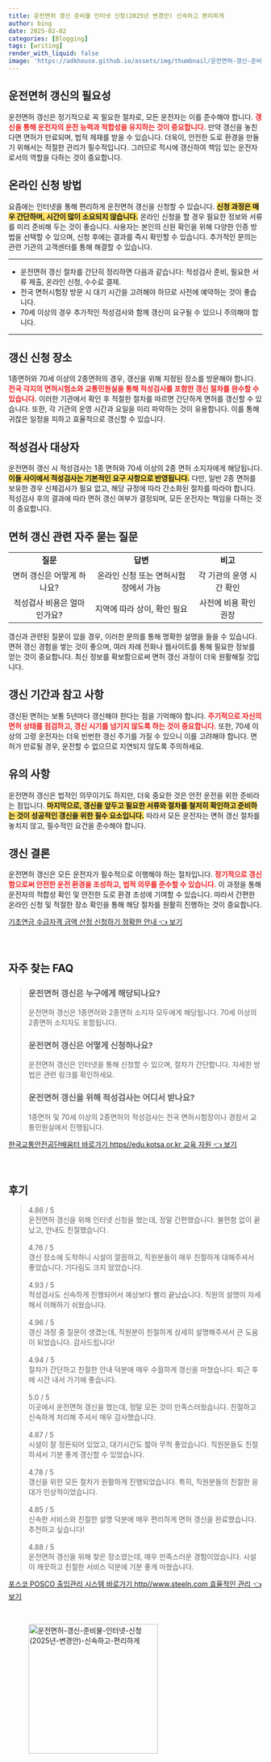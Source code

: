 ```yaml
---
title: 운전면허 갱신 준비물 인터넷 신청(2025년 변경안) 신속하고 편리하게
author: bing
date: 2025-02-02
categories: [Blogging]
tags: [writing]
render_with_liquid: false
image: 'https://adkhouse.github.io/assets/img/thumbnail/운전면허-갱신-준비물-인터넷-신청(2025년-변경안)-신속하고-편리하게.webp'
---
```



<h2 id='운전면허-갱신-필요성'>운전면허 갱신의 필요성</h2>

<p>운전면허 갱신은 정기적으로 꼭 필요한 절차로, 모든 운전자는 이를 준수해야 합니다. <b><span style="color: #ee2323;">갱신을 통해 운전자의 운전 능력과 적합성을 유지하는 것이 중요합니다.</span></b> 만약 갱신을 놓친다면 면허가 만료되며, 법적 제재를 받을 수 있습니다. 더욱이, 안전한 도로 환경을 만들기 위해서는 적절한 관리가 필수적입니다. 그러므로 적시에 갱신하여 책임 있는 운전자로서의 역할을 다하는 것이 중요합니다.</p>

<h2 id='온라인-신청-방법'>온라인 신청 방법</h2>

<p>요즘에는 인터넷을 통해 편리하게 운전면허 갱신을 신청할 수 있습니다. <b><span style="background-color: #ffe066;">신청 과정은 매우 간단하며, 시간이 많이 소요되지 않습니다.</span></b> 온라인 신청을 할 경우 필요한 정보와 서류를 미리 준비해 두는 것이 좋습니다. 사용자는 본인의 신원 확인을 위해 다양한 인증 방법을 선택할 수 있으며, 신청 후에는 결과를 즉시 확인할 수 있습니다. 추가적인 문의는 관련 기관의 고객센터를 통해 해결할 수 있습니다.</p>

<hr />

<ul>
    <li>운전면허 갱신 절차를 간단히 정리하면 다음과 같습니다: 적성검사 준비, 필요한 서류 제출, 온라인 신청, 수수료 결제.</li>
    <li>전국 면허시험장 방문 시 대기 시간을 고려해야 하므로 사전에 예약하는 것이 좋습니다.</li>
    <li>70세 이상의 경우 추가적인 적성검사와 함께 갱신이 요구될 수 있으니 주의해야 합니다.</li>
</ul>

<hr />

<h2 id='갱신신청장소'>갱신 신청 장소</h2>

<p>1종면허와 70세 이상의 2종면허의 경우, 갱신을 위해 지정된 장소를 방문해야 합니다. <b><span style="color: #ee2323;">전국 각지의 면허시험소와 교통민원실을 통해 적성검사를 포함한 갱신 절차를 완수할 수 있습니다.</span></b> 이러한 기관에서 확인 후 적절한 절차를 따르면 간단하게 면허를 갱신할 수 있습니다. 또한, 각 기관의 운영 시간과 요일을 미리 파악하는 것이 유용합니다. 이를 통해 귀찮은 일정을 피하고 효율적으로 갱신할 수 있습니다.</p>

<h2 id='적성검사-대상자'>적성검사 대상자</h2>

<p>운전면허 갱신 시 적성검사는 1종 면허와 70세 이상의 2종 면허 소지자에게 해당됩니다. <b><span style="background-color: #ffe066;">이들 사이에서 적성검사는 기본적인 요구 사항으로 반영됩니다.</span></b> 다만, 일반 2종 면허를 보유한 경우 신체검사가 필요 없고, 해당 규정에 따라 간소화된 절차를 따라야 합니다. 적성검사 후의 결과에 따라 면허 갱신 여부가 결정되며, 모든 운전자는 책임을 다하는 것이 중요합니다.</p>

<h2 id='면허갱신-FAQ'>면허 갱신 관련 자주 묻는 질문</h2>

<table>
    <tr>
        <td style="text-align: center; height: 17px;"><b>질문</b></td>
        <td style="text-align: center; height: 17px;"><b>답변</b></td>
        <td style="text-align: center; height: 17px;"><b>비고</b></td>
    </tr>
    <tr>
        <td style="text-align: center; height: 17px;">면허 갱신은 어떻게 하나요?</td>
        <td style="text-align: center; height: 17px;">온라인 신청 또는 면허시험장에서 가능</td>
        <td style="text-align: center; height: 17px;">각 기관의 운영 시간 확인</td>
    </tr>
    <tr>
        <td style="text-align: center; height: 17px;">적성검사 비용은 얼마인가요?</td>
        <td style="text-align: center; height: 17px;">지역에 따라 상이, 확인 필요</td>
        <td style="text-align: center; height: 17px;">사전에 비용 확인 권장</td>
    </tr>
</table>

<p>갱신과 관련된 질문이 있을 경우, 이러한 문의를 통해 명확한 설명을 들을 수 있습니다. 면허 갱신 경험을 쌓는 것이 좋으며, 여러 차례 전화나 웹사이트를 통해 필요한 정보를 얻는 것이 중요합니다. 최신 정보를 확보함으로써 면허 갱신 과정이 더욱 원활해질 것입니다.</p>

<h2 id='갱신-기간-참고사항'>갱신 기간과 참고 사항</h2>

<p>갱신된 면허는 보통 5년마다 갱신해야 한다는 점을 기억해야 합니다. <b><span style="color: #ee2323;">주기적으로 자신의 면허 상태를 점검하고, 갱신 시기를 넘기지 않도록 하는 것이 중요합니다.</span></b> 또한, 70세 이상의 고령 운전자는 더욱 빈번한 갱신 주기를 가질 수 있으니 이를 고려해야 합니다. 면허가 만료될 경우, 운전할 수 없으므로 지연되지 않도록 주의하세요.</p>

<h2 id='유의사항'>유의 사항</h2>

<p>운전면허 갱신은 법적인 의무이기도 하지만, 더욱 중요한 것은 안전 운전을 위한 준비라는 점입니다. <b><span style="background-color: #ffe066;">마지막으로, 갱신을 앞두고 필요한 서류와 절차를 철저히 확인하고 준비하는 것이 성공적인 갱신을 위한 필수 요소입니다.</span></b> 따라서 모든 운전자는 면허 갱신 절차를 놓치지 않고, 필수적인 요건을 준수해야 합니다.</p>

<h2 id='갱신-결론'>갱신 결론</h2>

<p>운전면허 갱신은 모든 운전자가 필수적으로 이행해야 하는 절차입니다. <b><span style="color: #ee2323;">정기적으로 갱신함으로써 안전한 운전 환경을 조성하고, 법적 의무를 준수할 수 있습니다.</span></b> 이 과정을 통해 운전자의 적합성 확인 및 안전한 도로 환경 조성에 기여할 수 있습니다. 따라서 간편한 온라인 신청 및 적절한 장소 확인을 통해 해당 절차를 원활히 진행하는 것이 중요합니다.</p>


<p><a class="click-button" title="기초연금 수급자격 금액 산정 신청하기 정확한 안내" href="https://adkhouse.github.io/posts/%EA%B8%B0%EC%B4%88%EC%97%B0%EA%B8%88-%EC%88%98%EA%B8%89%EC%9E%90%EA%B2%A9-%EA%B8%88%EC%95%A1-%EC%82%B0%EC%A0%95-%EC%8B%A0%EC%B2%AD%ED%95%98%EA%B8%B0-%EC%A0%95%ED%99%95%ED%95%9C-%EC%95%88%EB%82%B4/" rel="dofollow">기초연금 수급자격 금액 산정 신청하기 정확한 안내 👈 보기</a></p><br>
<h2 id='자주_찾는_FAQ'>자주 찾는 FAQ</h2>
<div itemscope="" itemtype="https://schema.org/FAQPage"> 
<blockquote> 
<div itemscope="" itemprop="mainEntity" itemtype="https://schema.org/Question"> 
<h3 itemprop="name">운전면허 갱신은 누구에게 해당되나요?</h3> 
<div itemscope="" itemprop="acceptedAnswer" itemtype="https://schema.org/Answer"> 
<span itemprop="text"> 
<p>운전면허 갱신은 1종면허와 2종면허 소지자 모두에게 해당됩니다. 70세 이상의 2종면허 소지자도 포함됩니다.</p> 
</span> </div> 

<p></div> </p>

<div itemscope="" itemprop="mainEntity" itemtype="https://schema.org/Question"> 
<h3 itemprop="name">운전면허 갱신은 어떻게 신청하나요?</h3> 
<div itemscope="" itemprop="acceptedAnswer" itemtype="https://schema.org/Answer"> 
<span itemprop="text"> 
<p>운전면허 갱신은 인터넷을 통해 신청할 수 있으며, 절차가 간단합니다. 자세한 방법은 관련 링크를 확인하세요.</p> 
</span> </div> 

<p></div> </p>

<div itemscope="" itemprop="mainEntity" itemtype="https://schema.org/Question"> 
<h3 itemprop="name">운전면허 갱신을 위해 적성검사는 어디서 받나요?</h3> 
<div itemscope="" itemprop="acceptedAnswer" itemtype="https://schema.org/Answer"> 
<span itemprop="text"> 
<p>1종면허 및 70세 이상의 2종면허의 적성검사는 전국 면허시험장이나 경참서 교통민원실에서 진행됩니다.</p> 
</span> </div> 

<p></div> </p>

<p></blockquote> 
</div></p>
<p><a class="click-button" title="한국교통안전공단배움터 바로가기 https//edu.kotsa.or.kr 교육 자원" href="https://adkhouse.github.io/posts/%ED%95%9C%EA%B5%AD%EA%B5%90%ED%86%B5%EC%95%88%EC%A0%84%EA%B3%B5%EB%8B%A8%EB%B0%B0%EC%9B%80%ED%84%B0-%EB%B0%94%EB%A1%9C%EA%B0%80%EA%B8%B0-httpsedu.kotsa.or.kr-%EA%B5%90%EC%9C%A1-%EC%9E%90%EC%9B%90/" rel="dofollow">한국교통안전공단배움터 바로가기 https//edu.kotsa.or.kr 교육 자원 👈 보기</a></p><br>
<h2 id='후기'>후기</h2>
<div itemscope itemtype="https://schema.org/Product">
  <blockquote>
  <div itemprop="review" itemscope itemtype="https://schema.org/Review">
      <div itemprop="reviewRating" itemscope itemtype="https://schema.org/Rating"> <span itemprop="ratingValue">4.86</span> / <span itemprop="bestRating">5</span> </div>
      <span itemprop="reviewBody">운전면허 갱신을 위해 인터넷 신청을 했는데, 정말 간편했습니다. 불편함 없이 끝났고, 안내도 친절했습니다.</span>
  </div>
  <br>
  <div itemprop="review" itemscope itemtype="https://schema.org/Review">
      <div itemprop="reviewRating" itemscope itemtype="https://schema.org/Rating"> <span itemprop="ratingValue">4.76</span> / <span itemprop="bestRating">5</span> </div>
      <span itemprop="reviewBody">갱신 장소에 도착하니 시설이 깔끔하고, 직원분들이 매우 친절하게 대해주셔서 좋았습니다. 기다림도 크지 않았습니다.</span>
  </div>
  <br>
  <div itemprop="review" itemscope itemtype="https://schema.org/Review">
      <div itemprop="reviewRating" itemscope itemtype="https://schema.org/Rating"> <span itemprop="ratingValue">4.93</span> / <span itemprop="bestRating">5</span> </div>
      <span itemprop="reviewBody">적성검사도 신속하게 진행되어서 예상보다 빨리 끝났습니다. 직원의 설명이 자세해서 이해하기 쉬웠습니다.</span>
  </div>
  <br>
  <div itemprop="review" itemscope itemtype="https://schema.org/Review">
      <div itemprop="reviewRating" itemscope itemtype="https://schema.org/Rating"> <span itemprop="ratingValue">4.96</span> / <span itemprop="bestRating">5</span> </div>
      <span itemprop="reviewBody">갱신 과정 중 질문이 생겼는데, 직원분이 친절하게 상세히 설명해주셔서 큰 도움이 되었습니다. 감사드립니다!</span>
  </div>
  <br>
  <div itemprop="review" itemscope itemtype="https://schema.org/Review">
      <div itemprop="reviewRating" itemscope itemtype="https://schema.org/Rating"> <span itemprop="ratingValue">4.94</span> / <span itemprop="bestRating">5</span> </div>
      <span itemprop="reviewBody">절차가 간단하고 친절한 안내 덕분에 매우 수월하게 갱신을 마쳤습니다. 퇴근 후에 시간 내서 가기에 좋습니다.</span>
  </div>
  <br>
  <div itemprop="review" itemscope itemtype="https://schema.org/Review">
      <div itemprop="reviewRating" itemscope itemtype="https://schema.org/Rating"> <span itemprop="ratingValue">5.0</span> / <span itemprop="bestRating">5</span> </div>
      <span itemprop="reviewBody">이곳에서 운전면허 갱신을 했는데, 정말 모든 것이 만족스러웠습니다. 친절하고 신속하게 처리해 주셔서 매우 감사했습니다.</span>
  </div>
  <br>
  <div itemprop="review" itemscope itemtype="https://schema.org/Review">
      <div itemprop="reviewRating" itemscope itemtype="https://schema.org/Rating"> <span itemprop="ratingValue">4.87</span> / <span itemprop="bestRating">5</span> </div>
      <span itemprop="reviewBody">시설이 잘 정돈되어 있었고, 대기시간도 짧아 무척 좋았습니다. 직원분들도 친절하셔서 기분 좋게 갱신할 수 있었습니다.</span>
  </div>
  <br>
  <div itemprop="review" itemscope itemtype="https://schema.org/Review">
      <div itemprop="reviewRating" itemscope itemtype="https://schema.org/Rating"> <span itemprop="ratingValue">4.78</span> / <span itemprop="bestRating">5</span> </div>
      <span itemprop="reviewBody">갱신을 위한 모든 절차가 원활하게 진행되었습니다. 특히, 직원분들의 친절한 응대가 인상적이었습니다.</span>
  </div>
  <br>
  <div itemprop="review" itemscope itemtype="https://schema.org/Review">
      <div itemprop="reviewRating" itemscope itemtype="https://schema.org/Rating"> <span itemprop="ratingValue">4.85</span> / <span itemprop="bestRating">5</span> </div>
      <span itemprop="reviewBody">신속한 서비스와 친절한 설명 덕분에 매우 편리하게 면허 갱신을 완료했습니다. 추천하고 싶습니다!</span>
  </div>
  <br>
  <div itemprop="review" itemscope itemtype="https://schema.org/Review">
      <div itemprop="reviewRating" itemscope itemtype="https://schema.org/Rating"> <span itemprop="ratingValue">4.88</span> / <span itemprop="bestRating">5</span> </div>
      <span itemprop="reviewBody">운전면허 갱신을 위해 찾은 장소였는데, 매우 만족스러운 경험이었습니다. 시설이 깨끗하고 친절한 서비스 덕분에 기분 좋게 마쳤습니다.</span>
  </div>
  </blockquote>
</div>
<p><a class="click-button" title="포스코 POSCO 출입관리 시스템 바로가기 http//www.steeln.com 효율적인 관리" href="https://adkhouse.github.io/posts/%ED%8F%AC%EC%8A%A4%EC%BD%94-POSCO-%EC%B6%9C%EC%9E%85%EA%B4%80%EB%A6%AC-%EC%8B%9C%EC%8A%A4%ED%85%9C-%EB%B0%94%EB%A1%9C%EA%B0%80%EA%B8%B0-httpwww.steeln.com-%ED%9A%A8%EC%9C%A8%EC%A0%81%EC%9D%B8-%EA%B4%80%EB%A6%AC/" rel="dofollow">포스코 POSCO 출입관리 시스템 바로가기 http//www.steeln.com 효율적인 관리 👈 보기</a></p><br>
<figure class="image"><img src="https://adkhouse.github.io/assets/img/thumbnail/운전면허-갱신-준비물-인터넷-신청(2025년-변경안)-신속하고-편리하게.webp" alt="운전면허-갱신-준비물-인터넷-신청(2025년-변경안)-신속하고-편리하게" width="256" height="256"></figure>